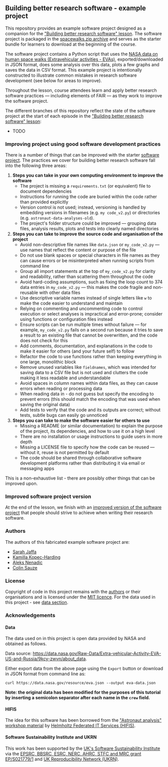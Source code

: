 ## Building better research software - example project

This repository provides an example software project designed as a companion for the ["Building better research software" lesson](https://github.com/carpentries-incubator/better-research-software).
The software project is packaged in the [spacewalks.zip archive](./spacewalks.zip) and serves as the starter bundle for learners to download at the beginning of the course. 

The software project contains a Python script that uses the [NASA data on human space walks (Extravehicular activities - EVAs)](https://data.nasa.gov/Raw-Data/Extra-vehicular-Activity-EVA-US-and-Russia/9kcy-zwvn/data_preview), 
exported/downloaded in JSON format, does some analysis over this data, plots a few graphs and saves the data in CSV format. 
This example project is intentionally constructed to illustrate common mistakes in research software development (see below for areas to improve).

Throughout the lesson, course attendees learn and apply better research software practices — including elements of FAIR — 
as they work to improve the software project.

The different branches of this repository reflect the state of the software project at the start of each episode in the ["Building better research software" lesson](https://github.com/carpentries-incubator/better-research-software):

- TODO


### Improving project using good software development practices

There is a number of things that can be improved with the starter [software project](./spacewalks.zip). 
The practices we cover for building better research software fall into the following three areas:

1. **Steps you can take in your own computing environment to improve the software**
    - The project is missing a `requirements.txt` (or equivalent) file to document dependencies
    - Instructions for running the code are buried within the code rather than provided explicitly
    - Version control is not used; instead, versioning is handled by embedding versions in filenames (e.g. `my code_v2.py`) or directories (e.g. `astronaut-data-analyses-old`).
    - The project's folder structure could be improved — grouping data files, analysis results, plots and tests into clearly named directories
2. **Steps you can take to improve the source code and organisation of the project**
    - Avoid non-descriptive file names like `data.json` or `my_code_v2.py` — use names that reflect the content or purpose of the file
    - Do not use blank spaces or special characters in file names as they can cause errors or be misinterpreted when running scripts from command line
    - Group all import statements at the top of `my_code_v2.py` for clarity and readability, rather than scattering them throughout the code
    - Avoid hard-coding assumptions, such as fixing the loop count to 374 data entries in `my_code_v2.py` — this makes the code fragile and non-reusable with other data files
    - Use descriptive variable names instead of single letters like `w` to make the code easier to understand and maintain
    - Relying on commenting and uncommenting code to control execution or select analyses is impractical and error-prone; consider using functions or configuration files instead
    - Ensure scripts can be run multiple times without failure — for example, `my_code_v2.py` fails on a second run because it tries to save a result to an existing file that cannot be overwritten, and the code does not check for this
    - Add comments, documentation, and explanations in the code to make it easier for others (and your future self) to follow
    - Refactor the code to use functions rather than keeping everything in one large, monolithic block
    - Remove unused variables like `fieldnames`, which was intended for saving data to a CSV file but is not used and clutters the code making it less readable and understandable
    - Avoid spaces in column names within data files, as they can cause errors when reading or processing data
    - When reading data in - do not guess but specify the encoding to prevent errors (this should match the encoding that was used when saving the original data) 
    - Add tests to verify that the code and its outputs are correct; without tests, subtle bugs can easily go unnoticed
3. **Steps you can take to make the software easier for others to use**
    - Missing a README (or similar documentation) to explain the purpose of the project, its dependencies, and how to use it on a high level
    - There are no installation or usage instructions to guide users in more depth
    - Missing a LICENSE file to specify how the code can be reused — without it, reuse is not permitted by default
    - The code should be shared through collaborative software development platforms rather than distributing it via email or messaging apps

This is a non-exhaustive list - there are possibly other things that can be improved upon. 

### Improved software project version

At the end of the lesson, we finish with an [improved version of the software project](https://github.com/carpentries-incubator/bbrs-software-project/tree/final) that people should strive to achieve 
when writing their research software.

### Authors

The authors of this fabricated example software project are:

- [Sarah Jaffa](https://github.com/SJaffa)
- [Kamilla Kopec-Harding](https://github.com/kkh451)
- [Aleks Nenadic](https://github.com/anenadic/)
- [Colin Sauze](https://github.com/colinsauze)

### License

Copyright of code in this project remains with the [authors](#authors) or their organisations and is licensed under the [MIT licence](LICENSE). 
For the data used in this project - see [data section](#data).

### Acknowledgements

#### Data

The data used on in this project is open data provided by NASA and obtained as follows.

Data source: https://data.nasa.gov/Raw-Data/Extra-vehicular-Activity-EVA-US-and-Russia/9kcy-zwvn/about_data.

Either export data from the above page using the `Export` button or download in JSON format from command line as: 

`curl https://data.nasa.gov/resource/eva.json --output eva-data.json`

**Note: the original data has been modified for the purposes of this tutorial by inserting a semicolon separator after each name in the `crew` field.**

#### HIFIS 

The idea for this software has been borrowed from the ["Astronaut analysis" workshop material](https://gitlab.com/hifis/hifis-workshops/make-your-code-ready-for-publication/astronaut-analysis) 
by [Helmholtz Federated IT Services (HIFIS)](https://gitlab.com/hifis).

#### Software Sustainability Institute and UKRN

This work has been supported by the [UK's Software Sustainability Institute](https://software.ac.uk) via the [EPSRC, BBSRC, ESRC, NERC, AHRC, STFC and MRC grant EP/S021779/1](https://gow.epsrc.ukri.org/NGBOViewGrant.aspx?GrantRef=EP/S021779/1)
and [UK Reproducibility Network (UKRN)](https://www.ukrn.org/).
